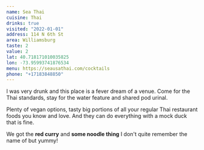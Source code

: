 ```yaml
---
name: Sea Thai
cuisine: Thai
drinks: true
visited: "2022-01-01"
address: 114 N 6th St
area: Williamsburg
taste: 2
value: 2
lat: 40.718171010035825
lon: -73.95993741876534
menu: https://seausathai.com/cocktails
phone: "+17183848850"
---
```


I was very drunk and this place is a fever dream of a venue. Come for the Thai standards, stay for the water feature and shared pod urinal.

Plenty of vegan options, tasty big portions of all your regular Thai restaurant foods you know and love. And they can do everything with a mock duck that is fine. 

We got the **red curry** and **some noodle thing** I don't quite remember the name of but yummy!
